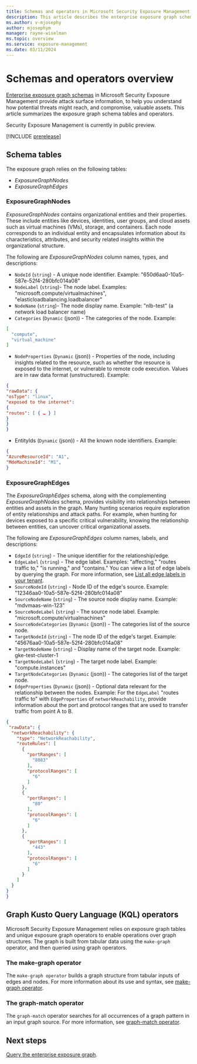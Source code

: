 ```yaml
---
title: Schemas and operators in Microsoft Security Exposure Management
description: This article describes the enterprise exposure graph schemas and operators in Microsoft Exposure Management.
ms.author: v-mjosephy
author: mjosephym
manager: rayne-wiselman
ms.topic: overview
ms.service: exposure-management
ms.date: 03/11/2024
---
```


# Schemas and operators overview

[Enterprise exposure graph schemas](cross-workload-attack-surfaces.md#enterprise-exposure-graph-schemas) in Microsoft Security Exposure Management provide attack surface information, to help you understand how potential threats might reach, and compromise, valuable assets. This article summarizes the exposure graph schema tables and operators.

Security Exposure Management is currently in public preview.

[!INCLUDE [prerelease](../includes//prerelease.md)]

## Schema tables

The exposure graph relies on the following tables:

- *ExposureGraphNodes*
- *ExposureGraphEdges*

### ExposureGraphNodes

*ExposureGraphNodes* contains organizational entities and their properties. These include entities like devices, identities, user groups, and cloud assets such as virtual machines (VMs), storage, and containers. Each node corresponds to an individual entity and encapsulates information about its characteristics, attributes, and security related insights within the organizational structure.

The following are *ExposureGraphNodes* column names, types, and descriptions:

- `NodeId` (`string`) - A unique node identifier. Example: "650d6aa0-10a5-587e-52f4-280bfc014a08"
- `NodeLabel` (`string`)- The node label. Examples: "microsoft.compute/virtualmachines", "elasticloadbalancing.loadbalancer"
- `NodeName` (`string`)- The node display name. Example: "nlb-test" (a network load balancer name)
- `Categories` (`Dynamic` (json)) - The categories of the node.
Example:

```json
[
  "compute",
  "virtual_machine"
] 
```

- `NodeProperties` (`Dynamic` (json)) - Properties of the node, including insights related to the resource, such as whether the resource is exposed to the internet, or vulnerable to remote code execution. Values are in raw data format (unstructured). Example:

```json
{   
"rawData": {
"osType": "linux",   
"exposed to the internet": 
{     
"routes": [ { … } ]   
}
} 
}
```

- EntityIds (`Dynamic` (json)) - All the known node identifiers. Example:

```json
{ 
"AzureResourceId": "A1",  
"MdeMachineId": "M1", 
}
```

### ExposureGraphEdges

The *ExposureGraphEdges* schema, along with the complementing *ExposureGraphNodes* schema, provides visibility into relationships between entities and assets in the graph.
Many hunting scenarios require exploration of entity relationships and attack paths. For example, when hunting for devices exposed to a specific critical vulnerability, knowing the relationship between entities, can uncover critical organizational assets.

The following are *ExposureGraphEdges* column names, labels, and descriptions:

- `EdgeId` (`string`) - The unique identifier for the relationship/edge.
- `EdgeLabel` (`string`) - The edge label. Examples: "affecting," "routes traffic to," "is running," and "contains." You can view a list of edge labels by querying the graph. For more information, see [List all edge labels in your tenant](query-enterprise-exposure-graph.md#list-all-edge-labels-in-your-tenant).
- `SourceNodeId` (`string`) - Node ID of the edge's source. Example: "12346aa0-10a5-587e-52f4-280bfc014a08"
- `SourceNodeName` (`string`) - The source node display name. Example: "mdvmaas-win-123"
- `SourceNodeLabel` (`string`) - The source node label. Example: "microsoft.compute/virtualmachines"
- `SourceNodeCategories` (`Dynamic` (json)) - The categories list of the source node.
- `TargetNodeId` (`string`) - The node ID of the edge's target. Example: "45676aa0-10a5-587e-52f4-280bfc014a08"
- `TargetNodeName` (`string`) - Display name of the target node. Example: gke-test-cluster-1
- `TargetNodeLabel` (`string`) - The target node label. Example: "compute.instances"
- `TargetNodeCategories` (`Dynamic` (json)) - The categories list of the target node.
- `EdgeProperties` (`Dynamic` (json)) - Optional data relevant for the relationship between the nodes. Example: For the `EdgeLabel` "routes traffic to" with `EdgeProperties` of `networkReachability`, provide information about the port and protocol ranges that are used to transfer traffic from point A to B.

```json
{   
 "rawData": {
  "networkReachability": {
    "type": "NetworkReachability",
    "routeRules": [
      {
        "portRanges": [
          "8083"
        ],
        "protocolRanges": [
          "6"
        ]
      },
      {
        "portRanges": [
          "80"
        ],
        "protocolRanges": [
          "6"
        ]
      },
      {
        "portRanges": [
          "443"
        ],
        "protocolRanges": [
          "6"
        ]
      }
    ]
  }
}
}
```

## Graph Kusto Query Language (KQL) operators

Microsoft Security Exposure Management relies on exposure graph tables and unique exposure graph operators to enable operations over graph structures. The graph is built from tabular data using the `make-graph` operator, and then queried using graph operators.

### The make-graph operator

The `make-graph operator` builds a graph structure from tabular inputs of edges and nodes. For more information about its use and syntax, see [make-graph operator](/azure/data-explorer/kusto/query/make-graph-operator).

### The graph-match operator

The `graph-match` operator searches for all occurrences of a graph pattern in an input graph source. For more information, see [graph-match operator](/azure/data-explorer/kusto/query/graph-match-operator).

## Next steps

[Query the enterprise exposure graph](query-enterprise-exposure-graph.md).
